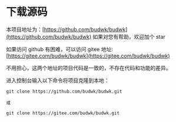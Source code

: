 # 下载源码

本项目地址为：[https://github.com/budwk/budwk](https://github.com/budwk/budwk) 如果对您有帮助，欢迎加个 star

如果访问 github 有困难，可以访问 gitee 地址: [https://gitee.com/budwk/budwk](https://gitee.com/budwk/budwk)

不用担心，这两个地址的项目代码是一致的，不存在代码和功能的差异。

进入控制台输入以下命令将项目克隆到本地：

```text
git clone https://github.com/budwk/budwk.git

或

git clone https://gitee.com/budwk/budwk.git
```